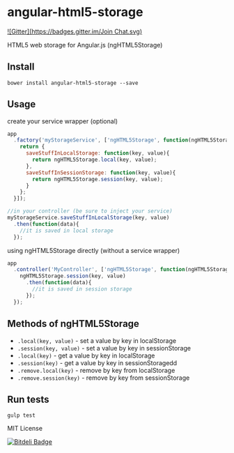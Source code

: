 # angular-html5-storage
[![Gitter](https://badges.gitter.im/Join Chat.svg)](https://gitter.im/chovy/angular-html5-storage?utm_source=badge&utm_medium=badge&utm_campaign=pr-badge&utm_content=badge)

HTML5 web storage for Angular.js (ngHTML5Storage)

## Install

    bower install angular-html5-storage --save

## Usage

create your service wrapper (optional)
```javascript
app
  .factory('myStorageService', ['ngHTML5Storage', function(ngHTML5Storage){
    return {
      saveStuffInLocalStorage: function(key, value){
        return ngHTML5Storage.local(key, value);
      },
      saveStuffInSessionStorage: function(key, value){
        return ngHTML5Storage.session(key, value);
      }
    };
  }]);

//in your controller (be sure to inject your service)
myStorageService.saveStuffInLocalStorage(key, value)
  .then(function(data){
    //it is saved in local storage
  });
```        

using ngHTML5Storage directly (without a service wrapper)
```javascript
app
  .controller('MyController', ['ngHTML5Storage', function(ngHTML5Storage){
    ngHTML5Storage.session(key, value)
      .then(function(data){
        //it is saved in session storage
      });
  });
```
## Methods of ngHTML5Storage

* `.local(key, value)` - set a value by key in localStorage
* `.session(key, value)` - set a value by key in sessionStorage
* `.local(key)` - get a value by key in localStorage
* `.session(key)` - get a value by key in sessionStoragedd 
* `.remove.local(key)` - remove by key from localStorage
* `.remove.session(key)` - remove by key from sessionStorage


## Run tests

    gulp test




MIT License


[![Bitdeli Badge](https://d2weczhvl823v0.cloudfront.net/chovy/angular-html5-storage/trend.png)](https://bitdeli.com/free "Bitdeli Badge")

